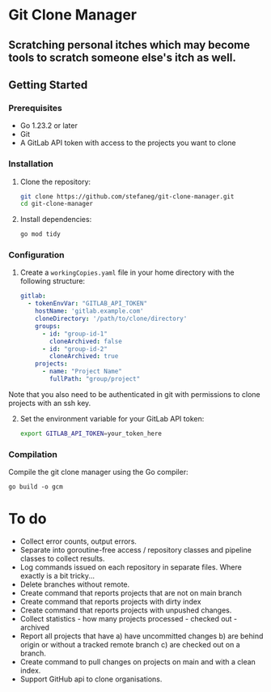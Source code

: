# Git Clone Manager

## Scratching personal itches which may become tools to scratch someone else's itch as well.

## Getting Started

### Prerequisites

- Go 1.23.2 or later
- Git
- A GitLab API token with access to the projects you want to clone

### Installation

1. Clone the repository:
    ```sh
    git clone https://github.com/stefaneg/git-clone-manager.git
    cd git-clone-manager
    ```

2. Install dependencies:
    ```sh
    go mod tidy
    ```

### Configuration

1. Create a `workingCopies.yaml` file in your home directory with the following structure:
    ```yaml
    gitlab:
      - tokenEnvVar: "GITLAB_API_TOKEN"
        hostName: 'gitlab.example.com'
        cloneDirectory: '/path/to/clone/directory'
        groups:
          - id: "group-id-1"
            cloneArchived: false
          - id: "group-id-2"
            cloneArchived: true
        projects:
          - name: "Project Name"
            fullPath: "group/project"
    ```

Note that you also need to be authenticated in git with permissions to clone projects with an ssh key.

2. Set the environment variable for your GitLab API token:
    ```sh
    export GITLAB_API_TOKEN=your_token_here
    ```

### Compilation

Compile the git clone manager using the Go compiler:
```shell
go build -o gcm
```

# To do
- Collect error counts, output errors. 
- Separate into goroutine-free access / repository classes and pipeline classes to collect results.
- Log commands issued on each repository in separate files. Where exactly is a bit tricky...
- Delete branches without remote.
- Create command that reports projects that are not on main branch
- Create command that reports projects with dirty index
- Create command that reports projects with unpushed changes.
- Collect statistics - how many projects processed - checked out - archived
- Report all projects that have a) have uncommitted changes b) are behind origin or without a tracked remote branch c) are checked out on a branch.
- Create command to pull changes on projects on main and with a clean index.
- Support GitHub api to clone organisations.
